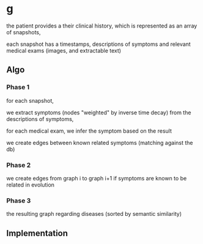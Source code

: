 # g

the patient provides a their clinical history, 
which is represented as an array of snapshots,

each snapshot has a timestamps, descriptions of symptoms
and relevant medical exams (images, and extractable text)

## Algo

### Phase 1

for each snapshot, 

we extract symptoms (nodes "weighted" by inverse time decay) from the descriptions of symptoms,

for each medical exam, we infer the symptom based on the result

we create edges between known related symptoms (matching against the db)

### Phase 2

we create edges from graph i to graph i+1 if symptoms are known to be related in evolution

### Phase 3

the resulting graph regarding diseases (sorted by semantic similarity)

## Implementation

